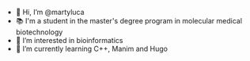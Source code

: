- 👋 Hi, I’m @martyluca
- 📚 I'm a student in the master's degree program in molecular medical biotechnology
- 👀 I’m interested in bioinformatics
- 🌱 I’m currently learning C++, Manim and Hugo
